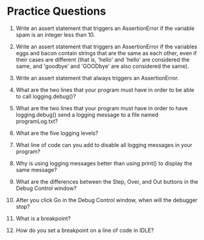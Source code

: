 # Practice Questions

1. Write an assert statement that triggers an AssertionError if the variable spam is an integer less than 10.

2. Write an assert statement that triggers an AssertionError if the variables eggs and bacon contain strings that are the same as each other, even if their cases are different (that is, 'hello' and 'hello' are considered the same, and 'goodbye' and 'GOODbye' are also considered the same).

3. Write an assert statement that always triggers an AssertionError.

4. What are the two lines that your program must have in order to be able to call logging.debug()?

5. What are the two lines that your program must have in order to have logging.debug() send a logging message to a file named programLog.txt?

6. What are the five logging levels?

7. What line of code can you add to disable all logging messages in your program?

8. Why is using logging messages better than using print() to display the same message?

9. What are the differences between the Step, Over, and Out buttons in the Debug Control window?

10. After you click Go in the Debug Control window, when will the debugger stop?

11. What is a breakpoint?

12. How do you set a breakpoint on a line of code in IDLE?